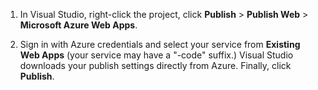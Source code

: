 
1. In Visual Studio, right-click the project, click **Publish** > **Publish Web** > **Microsoft Azure Web Apps**.

2. Sign in with Azure credentials and select your service from **Existing Web Apps** (your service may have a "-code" suffix.) Visual Studio downloads your publish settings directly from Azure. Finally, click **Publish**.
